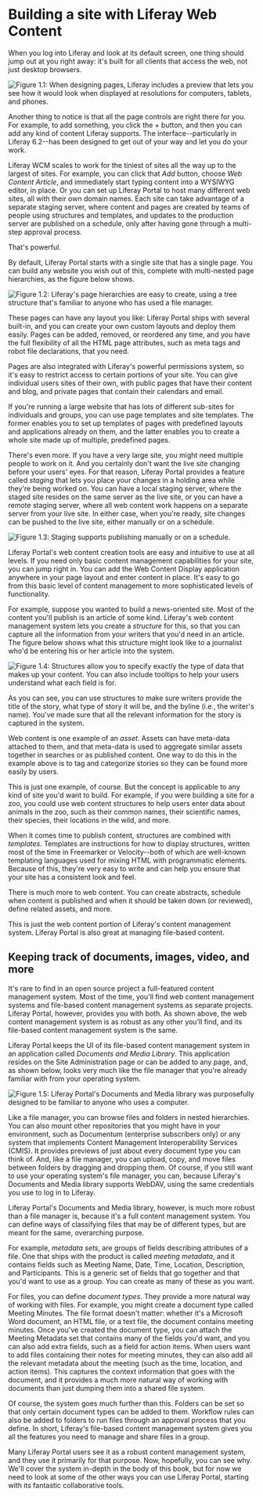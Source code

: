 # Building a site with Liferay Web Content 

When you log into Liferay and look at its default screen, one thing should jump
out at you right away: it's built for all clients that access the web, not just
desktop browsers. 

![Figure 1.1: When designing pages, Liferay includes a preview that lets you see how it would look when displayed at resolutions for computers, tablets, and phones.](../../images/01-preview.png)

Another thing to notice is that all the page controls are right there for you.
For example, to add something, you click the *+* button, and then
you can add any kind of content Liferay supports. The interface--particularly in
Liferay 6.2--has been designed to get out of your way and let you do your work. 

Liferay WCM scales to work for the tiniest of sites all the way up to the
largest of sites. For example, you can click that *Add* button, choose *Web
Content Article*, and immediately start typing content into a WYSIWYG editor, in
place. Or you can set up Liferay Portal to host many different web sites, all
with their own domain names. Each site can take advantage of a separate staging
server, where content and pages are created by teams of people using structures
and templates, and updates to the production server are published on a schedule,
only after having gone through a multi-step approval process. 

That's powerful. 

By default, Liferay Portal starts with a single site that has a single page. You
can build any website you wish out of this, complete with multi-nested page
hierarchies, as the figure below shows. 

![Figure 1.2: Liferay's page hierarchies are easy to create, using a tree structure that's familiar to anyone who has used a file manager.](../../images/01-page-hierarchy.png)

These pages can have any layout you like: Liferay Portal ships with several
built-in, and you can create your own custom layouts and deploy them easily.
Pages can be added, removed, or reordered any time, and you have the full
flexibility of all the HTML page attributes, such as meta tags and robot file
declarations, that you need. 

Pages are also integrated with Liferay's powerful permissions system, so it's
easy to restrict access to certain portions of your site. You can give
individual users sites of their own, with public pages that have their content
and blog, and private pages that contain their calendars and email. 

If you're running a large website that has lots of different sub-sites for
individuals and groups, you can use page templates and site templates. The
former enables you to set up templates of pages with predefined layouts and
applications already on them, and the latter enables you to create a whole site
made up of multiple, predefined pages. 

There's even more. If you have a very large site, you might need multiple people
to work on it. And you certainly don't want the live site changing before your
users' eyes. For that reason, Liferay Portal provides a feature called
*staging* that lets you place your changes in a holding area while they're
being worked on. You can have a local staging server, where the staged site
resides on the same server as the live site, or you can have a remote staging
server, where all web content work happens on a separate server from your live
site. In either case, when you're ready, site changes can be pushed to the live
site, either manually or on a schedule. 

![Figure 1.3: Staging supports publishing manually or on a schedule.](../../images/web-content-staging-publish.png)

Liferay Portal's web content creation tools are easy and intuitive to use at all
levels. If you need only basic content management capabilities for your site,
you can jump right in. You can add the Web Content Display application anywhere
in your page layout and enter content in place. It's easy to go from this basic
level of content management to more sophisticated levels of functionality. 

For example, suppose you wanted to build a news-oriented site. Most of the
content you'll publish is an article of some kind. Liferay's web content
management system lets you create a *structure* for this, so that you can
capture all the information from your writers that you'd need in an article. The
figure below shows what this structure might look like to a journalist who'd be
entering his or her article into the system. 

![Figure 1.4: Structures allow you to specify exactly the type of data that makes up your content. You can also include tooltips to help your users understand what each field is for.](../../images/01-content-structure.png)

As you can see, you can use structures to make sure writers provide the title of
the story, what type of story it will be, and the byline (i.e., the writer's
name). You've made sure that all the relevant information for the story is
captured in the system. 

Web content is one example of an *asset*. Assets can have meta-data attached to
them, and that meta-data is used to aggregate similar assets together in
searches or as published content. One way to do this in the example above is
to tag and categorize stories so they can be found more easily by users. 

This is just one example, of course. But the concept is applicable to any kind
of site you'd want to build. For example, if you were building a site for a zoo,
you could use web content structures to help users enter data about animals in
the zoo, such as their common names, their scientific names, their species,
their locations in the wild, and more. 

When it comes time to publish content, structures are combined with *templates*.
Templates are instructions for how to display structures, written most of the
time in Freemarker or Velocity--both of which are well-known templating
languages used for mixing HTML with programmatic elements. Because of this,
they're very easy to write and can help you ensure that your site has a
consistent look and feel. 

There is much more to web content. You can create abstracts, schedule when
content is published and when it should be taken down (or reviewed), define
related assets, and more. 

This is just the web content portion of Liferay's content management system.
Liferay Portal is also great at managing file-based content. 

## Keeping track of documents, images, video, and more 

It's rare to find in an open source project a full-featured content management
system. Most of the time, you'll find web content management systems and
file-based content management systems as separate projects. Liferay Portal,
however, provides you with both. As shown above, the web content management
system is as robust as any other you'll find, and its file-based content
management system is the same. 

Liferay Portal keeps the UI of its file-based content management system in an
application called *Documents and Media Library*. This application resides on
the Site Administration page or can be added to any page, and, as shown below,
looks very much like the file manager that you're already familiar with from
your operating system. 

![Figure 1.5: Liferay Portal's Documents and Media library was purposefully designed to be familiar to anyone who uses a computer.](../../images/01-docs-and-media.png)

Like a file manager, you can browse files and folders in nested hierarchies. You
can also mount other repositories that you might have in your environment, such
as Documentum (enterprise subscribers only) or any system that implements
Content Management Interoperability Services (CMIS). It provides previews of
just about every document type you can think of. And, like a file manager, you
can upload, copy, and move files between folders by dragging and dropping them.
Of course, if you still want to use your operating system's file manager, you
can, because Liferay's Documents and Media library supports WebDAV, using the
same credentials you use to log in to Liferay. 

Liferay Portal's Documents and Media library, however, is much more robust than
a file manager is, because it's a full content management system. You can define
ways of classifying files that may be of different types, but are meant for the
same, overarching purpose. 

For example, *metadata sets*, are groups of fields describing attributes of a
file. One that ships with the product is called *meeting metadata*, and it
contains fields such as Meeting Name, Date, Time, Location, Description, and
Participants. This is a generic set of fields that go together and that you'd
want to use as a group. You can create as many of these as you want. 

For files, you can define *document types*. They provide a more natural way of
working with files. For example, you might create a document type called Meeting
Minutes. The file format doesn't matter: whether it's a Microsoft Word document,
an HTML file, or a text file, the document contains meeting minutes. Once
you've created the document type, you can attach the Meeting Metadata set that
contains many of the fields you'd want, and you can also add extra fields, such
as a field for action items. When users want to add files containing their
notes for meeting minutes, they can also add all the relevant metadata about the
meeting (such as the time, location, and action items). This captures the
context information that goes with the document, and it provides a much more
natural way of working with documents than just dumping them into a shared file
system. 

Of course, the system goes much further than this. Folders can be set so that
only certain document types can be added to them. Workflow rules can also be
added to folders to run files through an approval process that you define. In
short, Liferay's file-based content management system gives you all the features
you need to manage and share files in a group. 

Many Liferay Portal users see it as a robust content management system, and they
use it primarily for that purpose. Now, hopefully, you can see why. We'll cover
the system in-depth in the body of this book, but for now we need to look at
some of the other ways you can use Liferay Portal, starting with its fantastic
collaborative tools. 
